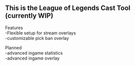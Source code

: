 This is the League of Legends Cast Tool (currently WIP)
-
Features
	<br>-Flexible setup for stream overlays
	<br>-customizable pick ban overlay


Planned
	<br>-advanced ingame statistics
	<br>-advanced ingame overlay
